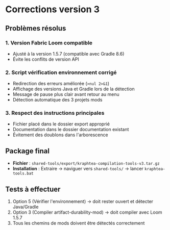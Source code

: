 # Corrections version 3

## Problèmes résolus

### 1. Version Fabric Loom compatible
- Ajusté à la version 1.5.7 (compatible avec Gradle 8.6)
- Évite les conflits de version API

### 2. Script vérification environnement corrigé
- Redirection des erreurs améliorée (`>nul 2>&1`)
- Affichage des versions Java et Gradle lors de la détection
- Message de pause plus clair avant retour au menu
- Détection automatique des 3 projets mods

### 3. Respect des instructions principales
- Fichier placé dans le dossier export approprié
- Documentation dans le dossier documentation existant
- Évitement des doublons dans l'arborescence

## Package final
- **Fichier** : `shared-tools/export/kraphtea-compilation-tools-v3.tar.gz`
- **Installation** : Extraire → naviguer vers `shared-tools/` → lancer `kraphtea-tools.bat`

## Tests à effectuer
1. Option 5 (Vérifier l'environnement) → doit rester ouvert et détecter Java/Gradle
2. Option 3 (Compiler artifact-durability-mod) → doit compiler avec Loom 1.5.7
3. Tous les chemins de mods doivent être détectés correctement